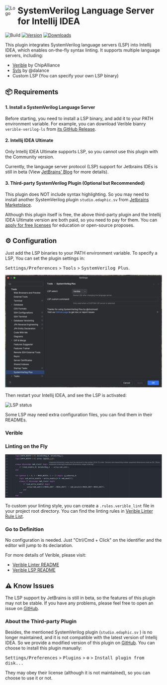 <div>
<img src="https://raw.githubusercontent.com/zhutmost/intellij-systemverilog/main/src/main/resources/META-INF/pluginIcon.svg" alt="Logo" align="left" width="40" height="40"/>
<h1 align="left"> SystemVerilog Language Server for Intellij IDEA </h1>
</div>

![Build](https://github.com/zhutmost/intellij-systemverilog/workflows/Build/badge.svg)
[![Version](https://img.shields.io/jetbrains/plugin/v/com.zhutmost.systemverilog.svg)](https://plugins.jetbrains.com/plugin/com.zhutmost.systemverilog)
[![Downloads](https://img.shields.io/jetbrains/plugin/d/com.zhutmost.systemverilog.svg)](https://plugins.jetbrains.com/plugin/com.zhutmost.systemverilog)
<!-- Plugin description -->
This plugin integrates SystemVerilog language servers (LSP) into Intellij IDEA, which enables on-the-fly syntax linting.
It supports multiple language servers, including:
- [Verible](https://github.com/chipsalliance/verible) by ChipAlliance
- [Svls](https://github.com/dalance/svls) by @dalance
- Custom LSP (You can specify your own LSP binary)

## 📦 Requirements

#### 1. Install a SystemVerilog Language Server

Before starting, you need to install a LSP binary, and add it to your PATH environment variable.
For example, you can download Verible bianry `verible-verilog-ls` from [its GitHub Release](https://github.com/chipsalliance/verible/releases).

#### 2. Intellij IDEA Ultimate

Only Intellij IDEA Ultimate supports LSP, so you cannot use this plugin with the Community version.

Currently, the language server protocol (LSP) support for Jetbrains IDEs is still in beta (View [JetBrains' Blog](https://blog.jetbrains.com/platform/2023/07/lsp-for-plugin-developers/) for more details).

#### 3. Third-party SystemVerilog Plugin (Optional but Recommended)

This plugin does NOT include syntax highlighting. So you may need to install another SystemVerilog plugin
`studio.edaphic.sv` from [Jetbrains Marketplace](https://plugins.jetbrains.com/plugin/10695-systemverilog).

Although this plugin itself is free, the above third-party plugin and the Intellij IDEA Ultimate version are both paid, so you need to pay for them. You can [apply for free licenses](https://www.jetbrains.com/community/education/#students) for education or open-source proposes.

## ⚙️ Configuration

Just add the LSP binaries to your PATH environment variable.
To specify a LSP, You can set the plugin settings in:

 <kbd>Settings/Preferences</kbd> > <kbd>Tools</kbd> > <kbd>SystemVerilog Plus</kbd>.
 
![Settings](https://raw.githubusercontent.com/zhutmost/intellij-systemverilog/main/img/settings.jpg)

 Then restart your Intellij IDEA, and see the LSP is activated:

![LSP status](https://raw.githubusercontent.com/zhutmost/intellij-systemverilog/main/img/status.jpg)

Some LSP may need extra configuration files, you can find them in their READMEs.

### Verible

### Linting on the Fly
![Verible linting demo](https://raw.githubusercontent.com/zhutmost/intellij-systemverilog/main/img/demo-linter-verible.jpg)

To custom your linting style, you can create a `.rules.verible_lint` file in your project root directory. You can find the linting rules in [Verible Linter Rule List](https://chipsalliance.github.io/verible/verilog_lint.html).

### Go to Definition

No configuration is needed. Just "Ctrl/Cmd + Click" on the identifier and the editor will jump to its declaration.

For more details of Verible, please visit:
- [Verible Linter README](https://github.com/chipsalliance/verible/tree/master/verilog/tools/lint)
- [Verible LSP README](https://github.com/chipsalliance/verible/tree/master/verilog/tools/ls)

## ⚠️ Know Issues

The LSP support by JetBrains is still in beta, so the features of this plugin may not be stable.
If you have any problems, please feel free to open an issue on [GitHub](https://github.com/zhutmost/intellij-systemverilog/issues).

<!-- Plugin description end -->

### About the Third-party Plugin

Besides, the mentioned SystemVerilog plugin (`studio.edaphic.sv` ) is no longer maintained, and it is not compatible with the latest version of Intellij IDEA.
So we provide a modified version of this plugin on [GitHub](https://github.com/zhutmost/intellij-systemverilog/releases/download/v0.0.1/SystemVerilog.zip). You can choose to install this plugin manually:

<kbd>Settings/Preferences</kbd> > <kbd>Plugins</kbd> > <kbd>⚙️</kbd> > <kbd>Install plugin from disk...</kbd>

They may obey their license (although it is not maintained), so you can choose to use it or not.
